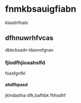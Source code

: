 # fnmkbsauigfiabn
klasdnfnals

## dfhnuwrhfvcas
dbkcbsadn ldasnofgnan

### fjiodfhjioaahslfd
foasfgnfkl

#### ahdfhpasd
jklndasfna dfk,bafhbk fhhsdhf